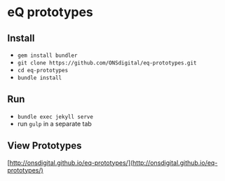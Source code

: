 # eQ prototypes


## Install
- `gem install bundler`
- `git clone https://github.com/ONSdigital/eq-prototypes.git`
- `cd eq-prototypes`
- `bundle install`

## Run

- `bundle exec jekyll serve`
- run `gulp` in a separate tab

## View Prototypes

[http://onsdigital.github.io/eq-prototypes/](http://onsdigital.github.io/eq-prototypes/)
